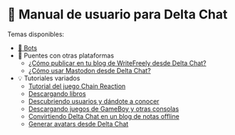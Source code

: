 # 📖 Manual de usuario para Delta Chat

Temas disponibles:

* [🤖 Bots](https://github.com/adbenitez/deltachat-manual/blob/main/docs/bots.md)
* 🌉 Puentes con otras plataformas
  - [¿Cómo publicar en tu blog de WriteFreely desde Delta Chat?](https://github.com/adbenitez/deltachat-manual/blob/main/docs/writefreely.md)
  - [¿Cómo usar Mastodon desde Delta Chat?](https://github.com/adbenitez/deltachat-manual/blob/main/docs/mastodon.md)
* 💡 Tutoriales variados
  - [Tutorial del juego Chain Reaction](https://github.com/adbenitez/deltachat-manual/blob/main/docs/chain-reaction.md)
  - [Descargando libros](https://github.com/adbenitez/deltachat-manual/blob/main/docs/books-download.md)
  - [Descubriendo usuarios y dándote a conocer](https://github.com/adbenitez/deltachat-manual/blob/main/docs/friends.md)
  - [Descargando juegos de GameBoy y otras consolas](https://github.com/adbenitez/deltachat-manual/blob/main/docs/roms-download.md)
  - [Convirtiendo Delta Chat en un blog de notas offline](https://github.com/adbenitez/deltachat-manual/blob/main/docs/offline-notebook.md)
  - [Generar avatars desde Delta Chat](https://github.com/adbenitez/deltachat-manual/blob/main/docs/avatars.md)

